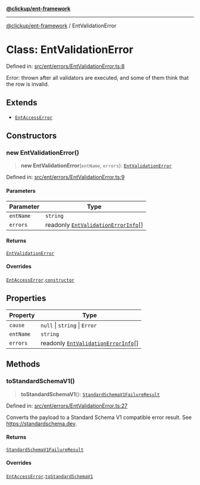 [**@clickup/ent-framework**](../README.md)

***

[@clickup/ent-framework](../globals.md) / EntValidationError

# Class: EntValidationError

Defined in: [src/ent/errors/EntValidationError.ts:8](https://github.com/clickup/ent-framework/blob/master/src/ent/errors/EntValidationError.ts#L8)

Error: thrown after all validators are executed, and some of them think that
the row is invalid.

## Extends

- [`EntAccessError`](EntAccessError.md)

## Constructors

### new EntValidationError()

> **new EntValidationError**(`entName`, `errors`): [`EntValidationError`](EntValidationError.md)

Defined in: [src/ent/errors/EntValidationError.ts:9](https://github.com/clickup/ent-framework/blob/master/src/ent/errors/EntValidationError.ts#L9)

#### Parameters

| Parameter | Type |
| ------ | ------ |
| `entName` | `string` |
| `errors` | readonly [`EntValidationErrorInfo`](../interfaces/EntValidationErrorInfo.md)[] |

#### Returns

[`EntValidationError`](EntValidationError.md)

#### Overrides

[`EntAccessError`](EntAccessError.md).[`constructor`](EntAccessError.md#constructors)

## Properties

| Property | Type |
| ------ | ------ |
| <a id="cause"></a> `cause` | `null` \| `string` \| `Error` |
| <a id="entname-1"></a> `entName` | `string` |
| <a id="errors-1"></a> `errors` | readonly [`EntValidationErrorInfo`](../interfaces/EntValidationErrorInfo.md)[] |

## Methods

### toStandardSchemaV1()

> **toStandardSchemaV1**(): [`StandardSchemaV1FailureResult`](../interfaces/StandardSchemaV1FailureResult.md)

Defined in: [src/ent/errors/EntValidationError.ts:27](https://github.com/clickup/ent-framework/blob/master/src/ent/errors/EntValidationError.ts#L27)

Converts the payload to a Standard Schema V1 compatible error result. See
https://standardschema.dev.

#### Returns

[`StandardSchemaV1FailureResult`](../interfaces/StandardSchemaV1FailureResult.md)

#### Overrides

[`EntAccessError`](EntAccessError.md).[`toStandardSchemaV1`](EntAccessError.md#tostandardschemav1)
